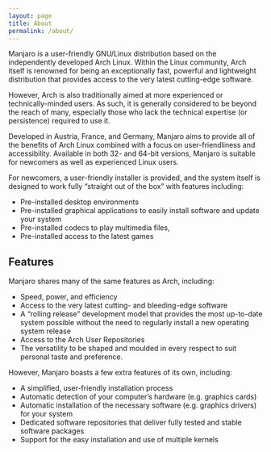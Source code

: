 ```yaml
---
layout: page
title: About
permalink: /about/
---
```


Manjaro is a user-friendly GNU/Linux distribution based on the independently developed Arch Linux. Within the Linux community,
Arch itself is renowned for being an exceptionally fast, powerful and lightweight distribution that provides access to the very latest cutting-edge software. 

However, Arch is also traditionally aimed at more experienced or technically-minded users. As such, it is generally considered to be beyond the reach of many, especially those who lack the technical expertise (or persistence) required to use it.

Developed in Austria, France, and Germany, Manjaro aims to provide all of the benefits of Arch Linux combined with a focus on user-friendliness and accessibility. Available in both 32- and 64-bit versions, Manjaro is suitable for newcomers as well as experienced
Linux users.

For newcomers, a user-friendly installer is provided, and the system itself is designed to work fully “straight out of the box” with features including:

* Pre-installed desktop environments
* Pre-installed graphical applications to easily install software and update your system
* Pre-installed codecs to play multimedia files,
* Pre-installed access to the latest games

## Features

Manjaro shares many of the same features as Arch, including:
* Speed, power, and efficiency
* Access to the very latest cutting- and bleeding-edge software
* A “rolling release” development model that provides the most up-to-date system possible without the need to regularly install a
new operating system release
* Access to the Arch User Repositories
* The versatility to be shaped and moulded in every respect to suit personal taste and preference.

However, Manjaro boasts a few extra features of its own, including:
* A simplified, user-friendly installation process
* Automatic detection of your computer’s hardware (e.g. graphics cards)
* Automatic installation of the necessary software (e.g. graphics drivers) for your system
* Dedicated software repositories that deliver fully tested and stable software packages
* Support for the easy installation and use of multiple kernels
